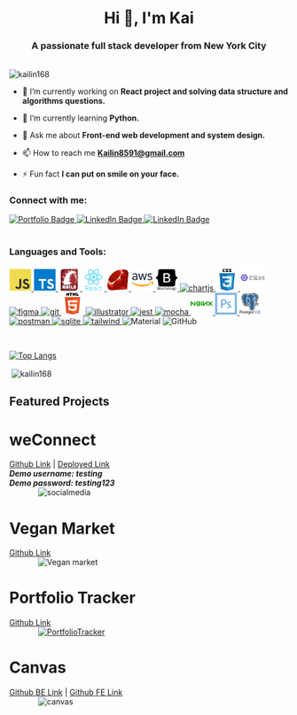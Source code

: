 <h1 align="center">Hi 👋, I'm Kai</h1>
<h3 align="center">A passionate full stack developer from New York City</h3>

<!-- <img width="320px" height="280px" src="https://media.tenor.com/zY5olcaT1T0AAAAi/diegodrawsart-women-and-girls-in-science.gif" /> -->

######

<p align="left"> <img src="https://komarev.com/ghpvc/?username=kailin168&label=Profile%20views&color=0e75b6&style=flat" alt="kailin168" /> </p>

- 🔭 I’m currently working on **React project and solving data structure and algorithms questions.**

- 🌱 I’m currently learning **Python.**

- 💬 Ask me about **Front-end web development and system design.**

- 📫 How to reach me **Kailin8591@gmail.com**

- ⚡ Fun fact **I can put on smile on your face.**

<h3 align="left">Connect with me:</h3>
<p align="left">
</p>

<div id="badges">
  <a href="https://kailin168.github.io/Kai-page/">
    <img
      src="https://custom-icon-badges.demolab.com/badge/-Portfolio%20Website-blue?style=for-the-badge&logoColor=white&logo=repo"
      alt="Portfolio Badge"
    />
  </a>
  <a href="https://www.linkedin.com/in/kailin0/">
    <img
      src="https://img.shields.io/badge/LinkedIn-blue?style=for-the-badge&logo=linkedin&logoColor=white"
      alt="LinkedIn Badge" />
  </a>
  <a href="https://medium.com/@kailin8591">
    <img
      src="https://custom-icon-badges.demolab.com/badge/-Blog-blue?style=for-the-badge&logo=comment-discussion&logoColor=white"
      alt="LinkedIn Badge" />
  </a>
</div>

<br/>

<h3 align="left">Languages and Tools:</h3>
<p align="left">
<a href="https://developer.mozilla.org/en-US/docs/Web/JavaScript" target="_blank" rel="noreferrer"> <img src="https://raw.githubusercontent.com/devicons/devicon/master/icons/javascript/javascript-original.svg" alt="javascript" width="40" height="40"/> </a>
<a href="https://www.typescriptlang.org/" target="_blank" rel="noreferrer"> <img src="https://raw.githubusercontent.com/devicons/devicon/master/icons/typescript/typescript-original.svg" alt="typescript" width="40" height="40"/> </a>
<a href="https://rubyonrails.org" target="_blank" rel="noreferrer"> <img src="https://raw.githubusercontent.com/devicons/devicon/master/icons/rails/rails-original-wordmark.svg" alt="rails" width="40" height="40"/> </a> 
<a href="https://reactjs.org/" target="_blank" rel="noreferrer"> <img src="https://raw.githubusercontent.com/devicons/devicon/master/icons/react/react-original-wordmark.svg" alt="react" width="40" height="40"/> </a> 
<a href="https://www.ruby-lang.org/en/" target="_blank" rel="noreferrer"> <img src="https://raw.githubusercontent.com/devicons/devicon/master/icons/ruby/ruby-original.svg" alt="ruby" width="40" height="40"/> </a> 
<a href="https://aws.amazon.com" target="_blank" rel="noreferrer"> <img src="https://raw.githubusercontent.com/devicons/devicon/master/icons/amazonwebservices/amazonwebservices-original-wordmark.svg" alt="aws" width="40" height="40"/> </a> 
<a href="https://getbootstrap.com" target="_blank" rel="noreferrer"> <img src="https://raw.githubusercontent.com/devicons/devicon/master/icons/bootstrap/bootstrap-plain-wordmark.svg" alt="bootstrap" width="40" height="40"/> </a> 
<a href="https://www.chartjs.org" target="_blank" rel="noreferrer"> <img src="https://www.chartjs.org/media/logo-title.svg" alt="chartjs" width="40" height="40"/> </a> <a href="https://www.w3schools.com/css/" target="_blank" rel="noreferrer"> <img src="https://raw.githubusercontent.com/devicons/devicon/master/icons/css3/css3-original-wordmark.svg" alt="css3" width="40" height="40"/> </a>
<img alt="ESLint" width="45px" src="https://raw.githubusercontent.com/devicons/devicon/master/icons/eslint/eslint-original-wordmark.svg" />
<a href="https://www.figma.com/" target="_blank" rel="noreferrer"> <img src="https://www.vectorlogo.zone/logos/figma/figma-icon.svg" alt="figma" width="40" height="40"/> </a> <a href="https://git-scm.com/" target="_blank" rel="noreferrer"> <img src="https://www.vectorlogo.zone/logos/git-scm/git-scm-icon.svg" alt="git" width="40" height="40"/> </a> 
<a href="https://www.w3.org/html/" target="_blank" rel="noreferrer"> <img src="https://raw.githubusercontent.com/devicons/devicon/master/icons/html5/html5-original-wordmark.svg" alt="html5" width="40" height="40"/> </a> 
<a href="https://www.adobe.com/in/products/illustrator.html" target="_blank" rel="noreferrer"> <img src="https://www.vectorlogo.zone/logos/adobe_illustrator/adobe_illustrator-icon.svg" alt="illustrator" width="40" height="40"/> </a> 
<a href="https://jestjs.io" target="_blank" rel="noreferrer"> <img src="https://www.vectorlogo.zone/logos/jestjsio/jestjsio-icon.svg" alt="jest" width="40" height="40"/> </a> 
<a href="https://mochajs.org" target="_blank" rel="noreferrer"> <img src="https://www.vectorlogo.zone/logos/mochajs/mochajs-icon.svg" alt="mocha" width="40" height="40"/> </a> 
<a href="https://www.nginx.com" target="_blank" rel="noreferrer"> <img src="https://raw.githubusercontent.com/devicons/devicon/master/icons/nginx/nginx-original.svg" alt="nginx" width="40" height="40"/> </a> 
<a href="https://www.photoshop.com/en" target="_blank" rel="noreferrer"> <img src="https://raw.githubusercontent.com/devicons/devicon/master/icons/photoshop/photoshop-line.svg" alt="photoshop" width="40" height="40"/> </a> 
<a href="https://www.postgresql.org" target="_blank" rel="noreferrer"> <img src="https://raw.githubusercontent.com/devicons/devicon/master/icons/postgresql/postgresql-original-wordmark.svg" alt="postgresql" width="40" height="40"/> </a> 
<a href="https://postman.com" target="_blank" rel="noreferrer"> <img src="https://www.vectorlogo.zone/logos/getpostman/getpostman-icon.svg" alt="postman" width="40" height="40"/> </a> 
<a href="https://www.sqlite.org/" target="_blank" rel="noreferrer"> <img src="https://www.vectorlogo.zone/logos/sqlite/sqlite-icon.svg" alt="sqlite" width="40" height="40"/> </a> 
<a href="https://tailwindcss.com/" target="_blank" rel="noreferrer"> <img src="https://www.vectorlogo.zone/logos/tailwindcss/tailwindcss-icon.svg" alt="tailwind" width="40" height="40"/> </a> 
<img alt="Material" width="45px" src="https://cdn.jsdelivr.net/gh/devicons/devicon/icons/materialui/materialui-original.svg" />
<img alt="GitHub" width="45px" src="https://cdn.jsdelivr.net/gh/devicons/devicon/icons/github/github-original.svg" />
</p>


<br/>

[![Top Langs](https://github-readme-stats.vercel.app/api/top-langs/?username=Kailin168&layout=compact&theme=merko)](https://github.com/anuraghazra/github-readme-stats)

<p>&nbsp;<img align="center" src="https://github-readme-stats.vercel.app/api?username=kailin168&show_icons=true&locale=en" alt="kailin168" /></p>




## Featured Projects

# **weConnect**
[Github Link](https://github.com/Kailin168/socialMedia) | [Deployed Link](http://ec2-54-210-65-11.compute-1.amazonaws.com/)
<br/>
***Demo username: testing***
<br/>
***Demo password: testing123***
<br/>
<img style="display: block; margin: 0 auto;" alt="socialmedia" width="400px" src="https://user-images.githubusercontent.com/103536761/224435497-ce542d07-42b7-467b-a5d3-0649bbec05a2.png" /> 

# **Vegan Market**
[Github Link](https://github.com/Kailin168/e-commerce)
<br/>
<img style="display: block; margin: 0 auto;" alt="Vegan market" width="400px" src="https://user-images.githubusercontent.com/103536761/224436503-0294324b-077a-4269-9e60-14762edba2fc.png" />

# **Portfolio Tracker**
[Github Link](https://github.com/Kailin168/Portfolio-Tracker-)
<br/>
[<img style="display: block; margin: 0 auto;" alt="PortfolioTracker" width="400px" src="https://user-images.githubusercontent.com/104730743/199075182-af3b80b1-470b-4735-8855-91d4d0892dee.png" />](https://www.youtube.com/watch?v=juVxJYn8nlE&ab_channel=WillieShi)

# **Canvas**
[Github BE Link](https://github.com/Kailin168/CanvasProjectBE) | [Github FE Link](https://github.com/Kailin168/CanvasProjectFE) 
<br/>
<img style="display: block; margin: 0 auto;" alt="canvas" width="400px" src="https://user-images.githubusercontent.com/103536761/224437829-c0db1c0e-d99c-42b3-b798-6d02a0840c56.png" />
